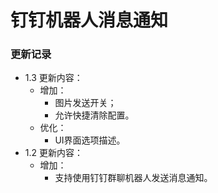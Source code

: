# 钉钉机器人消息通知

### 更新记录
- 1.3 更新内容：
  - 增加：
    - 图片发送开关；
    - 允许快捷清除配置。
  - 优化：
    - UI界面选项描述。
- 1.2 更新内容：
  - 增加：
    - 支持使用钉钉群聊机器人发送消息通知。